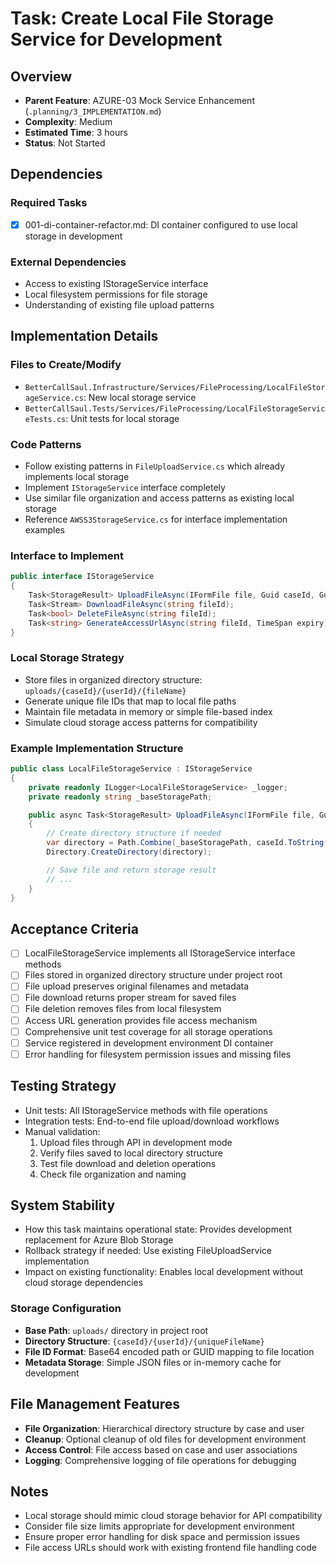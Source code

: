 # Task: Create Local File Storage Service for Development

## Overview
- **Parent Feature**: AZURE-03 Mock Service Enhancement (`.planning/3_IMPLEMENTATION.md`)
- **Complexity**: Medium
- **Estimated Time**: 3 hours
- **Status**: Not Started

## Dependencies
### Required Tasks
- [x] 001-di-container-refactor.md: DI container configured to use local storage in development

### External Dependencies
- Access to existing IStorageService interface
- Local filesystem permissions for file storage
- Understanding of existing file upload patterns

## Implementation Details
### Files to Create/Modify
- `BetterCallSaul.Infrastructure/Services/FileProcessing/LocalFileStorageService.cs`: New local storage service
- `BetterCallSaul.Tests/Services/FileProcessing/LocalFileStorageServiceTests.cs`: Unit tests for local storage

### Code Patterns
- Follow existing patterns in `FileUploadService.cs` which already implements local storage
- Implement `IStorageService` interface completely
- Use similar file organization and access patterns as existing local storage
- Reference `AWSS3StorageService.cs` for interface implementation examples

### Interface to Implement
```csharp
public interface IStorageService
{
    Task<StorageResult> UploadFileAsync(IFormFile file, Guid caseId, Guid userId, string uploadSessionId);
    Task<Stream> DownloadFileAsync(string fileId);
    Task<bool> DeleteFileAsync(string fileId);
    Task<string> GenerateAccessUrlAsync(string fileId, TimeSpan expiry);
}
```

### Local Storage Strategy
- Store files in organized directory structure: `uploads/{caseId}/{userId}/{fileName}`
- Generate unique file IDs that map to local file paths
- Maintain file metadata in memory or simple file-based index
- Simulate cloud storage access patterns for compatibility

### Example Implementation Structure
```csharp
public class LocalFileStorageService : IStorageService
{
    private readonly ILogger<LocalFileStorageService> _logger;
    private readonly string _baseStoragePath;

    public async Task<StorageResult> UploadFileAsync(IFormFile file, Guid caseId, Guid userId, string uploadSessionId)
    {
        // Create directory structure if needed
        var directory = Path.Combine(_baseStoragePath, caseId.ToString(), userId.ToString());
        Directory.CreateDirectory(directory);

        // Save file and return storage result
        // ...
    }
}
```

## Acceptance Criteria
- [ ] LocalFileStorageService implements all IStorageService interface methods
- [ ] Files stored in organized directory structure under project root
- [ ] File upload preserves original filenames and metadata
- [ ] File download returns proper stream for saved files
- [ ] File deletion removes files from local filesystem
- [ ] Access URL generation provides file access mechanism
- [ ] Comprehensive unit test coverage for all storage operations
- [ ] Service registered in development environment DI container
- [ ] Error handling for filesystem permission issues and missing files

## Testing Strategy
- Unit tests: All IStorageService methods with file operations
- Integration tests: End-to-end file upload/download workflows
- Manual validation:
  1. Upload files through API in development mode
  2. Verify files saved to local directory structure
  3. Test file download and deletion operations
  4. Check file organization and naming

## System Stability
- How this task maintains operational state: Provides development replacement for Azure Blob Storage
- Rollback strategy if needed: Use existing FileUploadService implementation
- Impact on existing functionality: Enables local development without cloud storage dependencies

### Storage Configuration
- **Base Path**: `uploads/` directory in project root
- **Directory Structure**: `{caseId}/{userId}/{uniqueFileName}`
- **File ID Format**: Base64 encoded path or GUID mapping to file location
- **Metadata Storage**: Simple JSON files or in-memory cache for development

## File Management Features
- **File Organization**: Hierarchical directory structure by case and user
- **Cleanup**: Optional cleanup of old files for development environment
- **Access Control**: File access based on case and user associations
- **Logging**: Comprehensive logging of file operations for debugging

## Notes
- Local storage should mimic cloud storage behavior for API compatibility
- Consider file size limits appropriate for development environment
- Ensure proper error handling for disk space and permission issues
- File access URLs should work with existing frontend file handling code